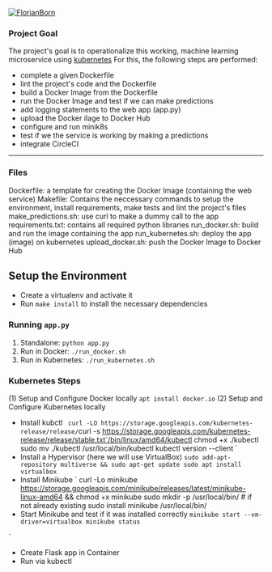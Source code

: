 [![FlorianBorn](https://circleci.com/gh/FlorianBorn/operationalize-a-machine-learning-microservice-api.svg?style=svg)](https://app.circleci.com/gh/FlorianBorn/operationalize-a-machine-learning-microservice-api/pipelines)

### Project Goal

The project's goal is to operationalize this working, machine learning microservice using [kubernetes](https://kubernetes.io/)
For this, the following steps are performed:
* complete a given Dockerfile
* lint the project's code and the Dockerfile
* build a Docker Image from the Dockerfile
* run the Docker Image and test if we can make predictions 
* add logging statements to the web app (app.py)
* upload the Docker iIage to Docker Hub
* configure and run minik8s
* test if we the service is working by making a predictions
* integrate CircleCI
---

### Files
Dockerfile: a template for creating the Docker Image (containing the web service)
Makefile: Contains the neccessary commands to setup the environment, install requirements, make tests and lint the project's files
make_predictions.sh: use curl to make a dummy call to the app
requirements.txt: contains all required python libraries
run_docker.sh: build and run the image containing the app
run_kubernetes.sh: deploy the app (image) on kubernetes
upload_docker.sh: push the Docker Image to Docker Hub

## Setup the Environment



* Create a virtualenv and activate it
* Run `make install` to install the necessary dependencies

### Running `app.py`

1. Standalone:  `python app.py`
2. Run in Docker:  `./run_docker.sh`
3. Run in Kubernetes:  `./run_kubernetes.sh`

### Kubernetes Steps

(1) Setup and Configure Docker locally
`apt install docker.io`
(2) Setup and Configure Kubernetes locally
* Install kubctl
`
curl -LO https://storage.googleapis.com/kubernetes-release/release/`curl -s https://storage.googleapis.com/kubernetes-release/release/stable.txt`/bin/linux/amd64/kubectl
chmod +x ./kubectl
sudo mv ./kubectl /usr/local/bin/kubectl
kubectl version --client
`
* Install a Hypervisor (here we will use VirtualBox)
`
sudo add-apt-repository multiverse && sudo apt-get update
sudo apt install virtualbox
`
* Install Minikube
`
curl -Lo minikube https://storage.googleapis.com/minikube/releases/latest/minikube-linux-amd64 && chmod +x minikube
sudo mkdir -p /usr/local/bin/  # if not already existing
sudo install minikube /usr/local/bin/
* Start Minikube and test if it was installed correctly
`
minikube start --vm-driver=virtualbox
minikube status
`

`
* Create Flask app in Container
* Run via kubectl
